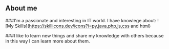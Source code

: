## About me
###I'm a passionate and interesting in IT world.
I have knowlege about:
![My Skills](https://skillicons.dev/icons?i=py,java,php,js,css and html)

###I like to learn new things and share my knowledge with others because in this way I can learn more about them.
